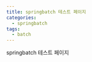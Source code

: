 ```yaml
---
title: springbatch 테스트 페이지
categories:
  - springbatch
tags: 
  - batch
---
```


springbatch 테스트 페이지
